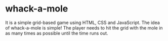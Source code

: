 # whack-a-mole


It is a simple grid-based game using HTML, CSS and JavaScript. The idea of whack-a-mole is simple! The player needs to hit the grid with the mole in as many times as possible until the time runs out. 
